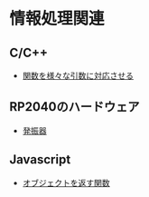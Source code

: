# 情報処理関連

## C/C++
- [関数を様々な引数に対応させる](c_cpp/argument_omission.md)

## RP2040のハードウェア
- [発振器](rp2040/oscillator.md)

## Javascript
- [オブジェクトを返す関数](javascript/return_object.md)
